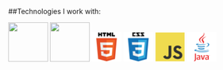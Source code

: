 ##Technologies I work with:

<img src="https://github.com/AnDaczkowska/logo/blob/main/C.png" width="80" height="80"/> <img src="https://github.com/AnDaczkowska/logo/blob/main/Cpp.png" width="80" height="80"/> <img src="https://github.com/devicons/devicon/blob/master/icons/html5/html5-original-wordmark.svg" width="60" height="60"/> <img src="https://github.com/devicons/devicon/blob/master/icons/css3/css3-original-wordmark.svg" width="60" height="60"/> <img src="https://github.com/devicons/devicon/blob/master/icons/javascript/javascript-original.svg" width="60" height="60"/> <img src="https://github.com/devicons/devicon/blob/master/icons/java/java-original-wordmark.svg" width="60" height="60"/>    



